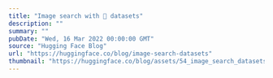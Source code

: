 ```yaml
---
title: "Image search with 🤗 datasets"
description: ""
summary: ""
pubDate: "Wed, 16 Mar 2022 00:00:00 GMT"
source: "Hugging Face Blog"
url: "https://huggingface.co/blog/image-search-datasets"
thumbnail: "https://huggingface.co/blog/assets/54_image_search_datasets/spaces_image_search.jpg"
---
```



